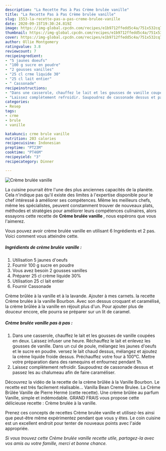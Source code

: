 ```yaml
---
description: "La Recette Pas à Pas Crème brulée vanille"
title: "La Recette Pas à Pas Crème brulée vanille"
slug: 1553-la-recette-pas-a-pas-creme-brulee-vanille
date: 2020-09-15T19:30:24.819Z
image: https://img-global.cpcdn.com/recipes/e1b9712ffedd5c4a/751x532cq70/creme-brulee-vanille-photo-principale-de-la-recette.jpg
thumbnail: https://img-global.cpcdn.com/recipes/e1b9712ffedd5c4a/751x532cq70/creme-brulee-vanille-photo-principale-de-la-recette.jpg
cover: https://img-global.cpcdn.com/recipes/e1b9712ffedd5c4a/751x532cq70/creme-brulee-vanille-photo-principale-de-la-recette.jpg
author: Ollie Montgomery
ratingvalue: 3.8
reviewcount: 7
recipeingredient:
- "5 jaunes doeufs"
- "100 g sucre en poudre"
- "2 gousses vanilles"
- "25 cl crme liquide 30"
- "25 cl lait entier"
- " Cassonade"
recipeinstructions:
- "Dans une casserole, chauffez le lait et les gousses de vanille coupées en deux. Laissez infuser une heure. Réchauffez le lait et enlevez les gousses de vanille. Dans un cul de poule, mélangez les jaunes d&#39;oeufs et le sucre en poudre. versez le lait chaud dessus, mélangez et ajoutez la crème liquide froide dessus. Préchauffez votre four à 100°C. Mettre votre préparation dans des ramequins et enfournez pendant 1h."
- "Laissez complètement refroidir. Saupoudrez de cassonade dessus et passez les au chalumeau afin de faire caraméliser."
categories:
- Resep
tags:
- crme
- brule
- vanille

katakunci: crme brule vanille 
nutrition: 203 calories
recipecuisine: Indonesian
preptime: "PT23M"
cooktime: "PT46M"
recipeyield: "3"
recipecategory: Dinner

---
```



![Crème brulée vanille](https://img-global.cpcdn.com/recipes/e1b9712ffedd5c4a/751x532cq70/creme-brulee-vanille-photo-principale-de-la-recette.jpg)

La cuisine pourrait être l'une des plus anciennes capacités de la planète. Cela n'indique pas qu'il existe des limites à l'expertise disponible pour le chef intéressé à améliorer ses compétences. Même les meilleurs chefs, même les spécialistes, peuvent constamment trouver de nouveaux plats, méthodes et stratégies pour améliorer leurs compétences culinaires, alors essayons cette recette de <strong> Crème brulée vanille </strong>, nous espérons que vous l'aimerez.

<!--inarticleads1-->

Vous pouvez avoir crème brulée vanille en utilisant 6 Ingrédients et 2 pas. Voici comment vous atteindre cette.

##### Ingrédients de crème brulée vanille :

1. Utilisation 5 jaunes d&#39;oeufs
1. Fournir 100 g sucre en poudre
1. Vous avez besoin 2 gousses vanilles
1. Préparer 25 cl crème liquide 30%
1. Utilisation 25 cl lait entier
1. Fournir  Cassonade


Crème brûlée à la vanille et à la lavande. Ajouter à mes carnets. la recette Crème brulée à la vanille Bourbon. Avec son dessus croquant et caramélisé, la crème brûlée à la vanille en réjouit plus d&#39;un. Pour ajouter plus de douceur encore, elle pourra se préparer sur un lit de caramel. 

<!--inarticleads2-->

##### Crème brulée vanille pas à pas :

1. Dans une casserole, chauffez le lait et les gousses de vanille coupées en deux. Laissez infuser une heure. Réchauffez le lait et enlevez les gousses de vanille. Dans un cul de poule, mélangez les jaunes d&#39;oeufs et le sucre en poudre. versez le lait chaud dessus, mélangez et ajoutez la crème liquide froide dessus. Préchauffez votre four à 100°C. Mettre votre préparation dans des ramequins et enfournez pendant 1h.
1. Laissez complètement refroidir. Saupoudrez de cassonade dessus et passez les au chalumeau afin de faire caraméliser.


Découvrez la vidéo de la recette de la crème brûlée à la Vanille Bourbon. Le recette est très facilement réalisable… Vanilla Bean Creme Brulee. La Crème Brûlée Vanille de Pierre Hermé (cette recette). Une crème brûlée au parfum Vanille, simple et indémodable. GRAND FRAIS vous propose cette délicieuse recette : Crème brulée à la vanille. 

<!--inarticleads1-->

<p>
Prenez ces concepts de recettes Crème brulée vanille et utilisez-les ainsi que peut-être même expérimentez pendant que vous y êtes. Le coin cuisine est un excellent endroit pour tenter de nouveaux points avec l'aide appropriée.
</p>

<p>
<i>Si vous trouvez cette Crème brulée vanille recette utile, partagez-la avec vos amis ou votre famille, merci et bonne chance.</i>
</p>
